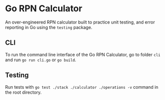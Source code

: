 # Go RPN Calculator

An over-engineered RPN calculator built to practice unit testing, and error reporting in Go using the `testing` package.

## CLI

To run the command line interface of the Go RPN Calculator, go to folder `cli` and run `go run cli.go` or `go build`.

## Testing

Run tests with `go test ./stack ./calculator ./operations -v` command in the root directory.
